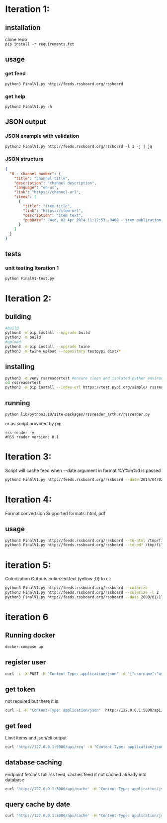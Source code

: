 # Iteration 1:
## installation
clone repo   
```pip install -r requirements.txt```
## usage
### get feed
```python3 FinalV1.py http://feeds.rssboard.org/rssboard```
### get help
```python3 FinalV1.py -h```
## JSON output
### JSON example with validation
```python3 FinalV1.py http://feeds.rssboard.org/rssboard -l 1 -j | jq```
### JSON structure
```json
{
  "0 - channel number": {
    "title": "channel title",
    "description": "channel description",
    "language": "en-us",
    "link": "https://channel-url",
    "items": [
      {
        "title": "item title",
        "link": "https://item-url",
        "description": "item text",
        "pubDate": "Wed, 02 Apr 2014 11:12:53 -0400 - item publication date"
      }
    ]
  }
}
```
## tests
### unit testing Iteration 1
```bash
python FinalV1-test.py
```
# Iteration 2:
## building
```bash
#build
python3 -m pip install --upgrade build
python3 -m build
#upload
python3 -m pip install --upgrade twine
python3 -m twine upload --repository testpypi dist/*
```
## installing
```bash
python3 -m venv rssreadertest #ensure clean and isolated python environemnt, you dont want THIS in your system
cd rssreadertest
python3 -m pip install --index-url https://test.pypi.org/simple/ rssreader-arthur
```

## running
```
python lib/python3.10/site-packages/rssreader_arthur/rssreader.py
```
or as script provided by pip
```
rss-reader -v
#RSS reader version: 0.1
```
# Iteration 3:
Script will cache feed when --date argument in format %Y%m%d is passed
```bash
python3 FinalV1.py http://feeds.rssboard.org/rssboard --date 2014/04/02
```

# Iteration 4:
Format convertsion
Supported formats: html, pdf
## usage
```bash
python3 FinalV1.py http://feeds.rssboard.org/rssboard --to-html /tmp/file.html
python3 FinalV1.py http://feeds.rssboard.org/rssboard --to-pdf /tmp/file.pdf
```
# iteration 5:
Colorization
Outputs colorized text (yellow ;D) to cli
```bash
python3 FinalV1.py http://feeds.rssboard.org/rssboard --colorize
python3 FinalV1.py http://feeds.rssboard.org/rssboard --colorize -l 2
python3 FinalV1.py http://feeds.rssboard.org/rssboard --date 2008/01/17 --colorize
```
# iteration 6
## Running docker
```bash
docker-compose up
```
## register user
```bash
curl -i -X POST -H "Content-Type: application/json" -d '{"username":"user","password":"password"}' http://127.0.0.1:5000/api/users
```
## get token
not required but there it is:
```bash
curl -i -H "Content-Type: application/json"  http://127.0.0.1:5000/api/token -u user
```
## get feed
Limit items and json/cli output
```bash
curl 'http://127.0.0.1:5000/api/req' -H "Content-Type: application/json" -d '{"source":"http://feeds.rssboard.org/rssboard","json":"ok","limit":"2"}' -u TOKEN/ORUSERNAME:x
```

## database caching
endpoint fetches full rss feed, caches feed if not cached already into database
```bash
curl 'http://127.0.0.1:5000/api/cache' -H "Content-Type: application/json" -d '{"source":"http://feeds.rssboard.org/rssboard"}' -u TOKEN/ORUSERNAME:x
```
## query cache by date
```bash
curl 'http://127.0.0.1:5000/api/cache' -H "Content-Type: application/json" -d '{"source":"http://feeds.rssboard.org/rssboard","date":"2014/04/02"}' -u TOKEN/ORUSERNAME:x
```